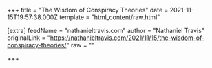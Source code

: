
+++
title = "The Wisdom of Conspiracy Theories"
date = 2021-11-15T19:57:38.000Z
template = "html_content/raw.html"

[extra]
feedName = "nathanieltravis.com"
author = "Nathaniel Travis"
originalLink = "https://nathanieltravis.com/2021/11/15/the-wisdom-of-conspiracy-theories/"
raw = ""

+++

